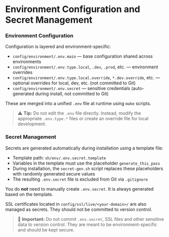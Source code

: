 # Environment Configuration and Secret Management

### Environment Configuration

Configuration is layered and environment-specific:
- `config/environment/.env.main` — base configuration shared across environments
- `config/environment/.env.type.local`, `.dev`, `.prod`, etc. — environment overrides
- `config/environment/.env.type.local.override`, `*.dev.override`, etc. — optional overrides for local, dev, etc. (not committed to Git)
- `config/environment/.env.secret` — sensitive credentials (auto-generated during install, not committed to Git)

These are merged into a unified `.env` file at runtime using `make` scripts.

> ⚠️ **Tip:** Do not edit the `.env` file directly. Instead, modify the appropriate `.env.type.*` files or create an override file for local development.

### Secret Management

Secrets are generated automatically during installation using a template file:

- Template path: `sh/env/.env.secret.template`
- Variables in the template must use the placeholder `generate_this_pass`
- During installation, the `secret-gen.sh` script replaces these placeholders with randomly generated secure values
- The resulting `.env.secret` file is excluded from Git via `.gitignore`

You do **not** need to manually create `.env.secret`. It is always generated based on the template.

SSL certificates located in `config/ssl/live/<your-domain>/` are also managed as secrets. They should not be committed to version control. 

> 🔐 **Important:** Do not commit `.env.secret`, SSL files and other sensitive data to version control. They are meant to be environment-specific and should be kept secure.

